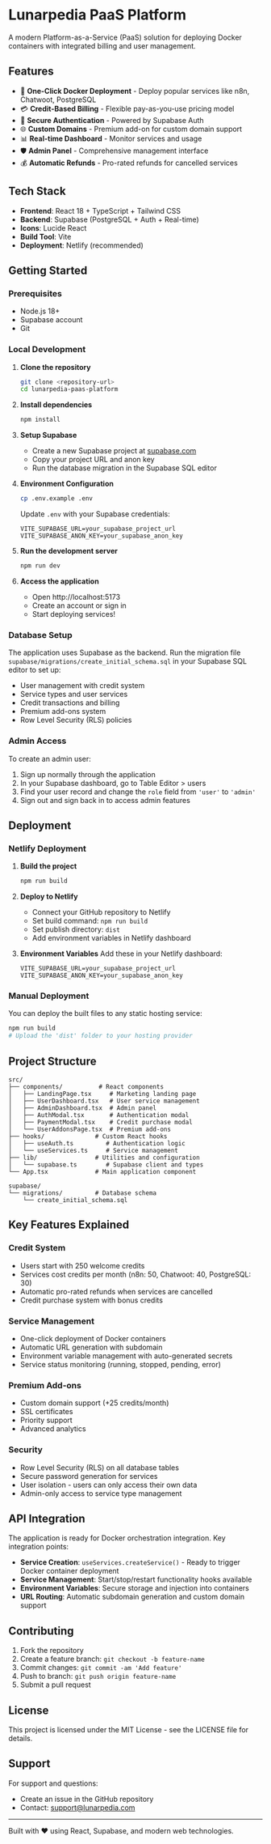 # Lunarpedia PaaS Platform

A modern Platform-as-a-Service (PaaS) solution for deploying Docker containers with integrated billing and user management.

## Features

- 🚀 **One-Click Docker Deployment** - Deploy popular services like n8n, Chatwoot, PostgreSQL
- 💳 **Credit-Based Billing** - Flexible pay-as-you-use pricing model
- 🔐 **Secure Authentication** - Powered by Supabase Auth
- 🌐 **Custom Domains** - Premium add-on for custom domain support
- 📊 **Real-time Dashboard** - Monitor services and usage
- 🛡️ **Admin Panel** - Comprehensive management interface
- 💰 **Automatic Refunds** - Pro-rated refunds for cancelled services

## Tech Stack

- **Frontend**: React 18 + TypeScript + Tailwind CSS
- **Backend**: Supabase (PostgreSQL + Auth + Real-time)
- **Icons**: Lucide React
- **Build Tool**: Vite
- **Deployment**: Netlify (recommended)

## Getting Started

### Prerequisites

- Node.js 18+ 
- Supabase account
- Git

### Local Development

1. **Clone the repository**
   ```bash
   git clone <repository-url>
   cd lunarpedia-paas-platform
   ```

2. **Install dependencies**
   ```bash
   npm install
   ```

3. **Setup Supabase**
   - Create a new Supabase project at [supabase.com](https://supabase.com)
   - Copy your project URL and anon key
   - Run the database migration in the Supabase SQL editor

4. **Environment Configuration**
   ```bash
   cp .env.example .env
   ```
   
   Update `.env` with your Supabase credentials:
   ```env
   VITE_SUPABASE_URL=your_supabase_project_url
   VITE_SUPABASE_ANON_KEY=your_supabase_anon_key
   ```

5. **Run the development server**
   ```bash
   npm run dev
   ```

6. **Access the application**
   - Open http://localhost:5173
   - Create an account or sign in
   - Start deploying services!

### Database Setup

The application uses Supabase as the backend. Run the migration file `supabase/migrations/create_initial_schema.sql` in your Supabase SQL editor to set up:

- User management with credit system
- Service types and user services
- Credit transactions and billing
- Premium add-ons system
- Row Level Security (RLS) policies

### Admin Access

To create an admin user:

1. Sign up normally through the application
2. In your Supabase dashboard, go to Table Editor > users
3. Find your user record and change the `role` field from `'user'` to `'admin'`
4. Sign out and sign back in to access admin features

## Deployment

### Netlify Deployment

1. **Build the project**
   ```bash
   npm run build
   ```

2. **Deploy to Netlify**
   - Connect your GitHub repository to Netlify
   - Set build command: `npm run build`
   - Set publish directory: `dist`
   - Add environment variables in Netlify dashboard

3. **Environment Variables**
   Add these in your Netlify dashboard:
   ```
   VITE_SUPABASE_URL=your_supabase_project_url
   VITE_SUPABASE_ANON_KEY=your_supabase_anon_key
   ```

### Manual Deployment

You can deploy the built files to any static hosting service:

```bash
npm run build
# Upload the 'dist' folder to your hosting provider
```

## Project Structure

```
src/
├── components/          # React components
│   ├── LandingPage.tsx     # Marketing landing page
│   ├── UserDashboard.tsx   # User service management
│   ├── AdminDashboard.tsx  # Admin panel
│   ├── AuthModal.tsx       # Authentication modal
│   ├── PaymentModal.tsx    # Credit purchase modal
│   └── UserAddonsPage.tsx  # Premium add-ons
├── hooks/              # Custom React hooks
│   ├── useAuth.ts         # Authentication logic
│   └── useServices.ts     # Service management
├── lib/                # Utilities and configuration
│   └── supabase.ts        # Supabase client and types
└── App.tsx             # Main application component

supabase/
└── migrations/         # Database schema
    └── create_initial_schema.sql
```

## Key Features Explained

### Credit System
- Users start with 250 welcome credits
- Services cost credits per month (n8n: 50, Chatwoot: 40, PostgreSQL: 30)
- Automatic pro-rated refunds when services are cancelled
- Credit purchase system with bonus credits

### Service Management
- One-click deployment of Docker containers
- Automatic URL generation with subdomain
- Environment variable management with auto-generated secrets
- Service status monitoring (running, stopped, pending, error)

### Premium Add-ons
- Custom domain support (+25 credits/month)
- SSL certificates
- Priority support
- Advanced analytics

### Security
- Row Level Security (RLS) on all database tables
- Secure password generation for services
- User isolation - users can only access their own data
- Admin-only access to service type management

## API Integration

The application is ready for Docker orchestration integration. Key integration points:

- **Service Creation**: `useServices.createService()` - Ready to trigger Docker container deployment
- **Service Management**: Start/stop/restart functionality hooks available
- **Environment Variables**: Secure storage and injection into containers
- **URL Routing**: Automatic subdomain generation and custom domain support

## Contributing

1. Fork the repository
2. Create a feature branch: `git checkout -b feature-name`
3. Commit changes: `git commit -am 'Add feature'`
4. Push to branch: `git push origin feature-name`
5. Submit a pull request

## License

This project is licensed under the MIT License - see the LICENSE file for details.

## Support

For support and questions:
- Create an issue in the GitHub repository
- Contact: support@lunarpedia.com

---

Built with ❤️ using React, Supabase, and modern web technologies.